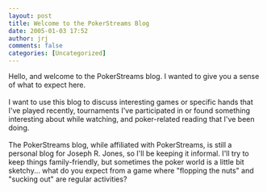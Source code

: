 ```yaml
---
layout: post
title: Welcome to the PokerStreams Blog
date: 2005-01-03 17:52
author: jrj
comments: false
categories: [Uncategorized]
---
```

Hello, and welcome to the PokerStreams blog. I wanted to give you a sense of what to expect here.<br /><br />I want to use this blog to discuss interesting games or specific hands that I've played recently, tournaments I've participated in or found something interesting about while watching, and poker-related reading that I've been doing.<br /><br />The PokerStreams blog, while affiliated with PokerStreams, is still a personal blog for Joseph R. Jones, so I'll be keeping it informal. I'll try to keep things family-friendly, but sometimes the poker world is a little bit sketchy... what do you expect from a game where "flopping the nuts" and "sucking out" are regular activities?
